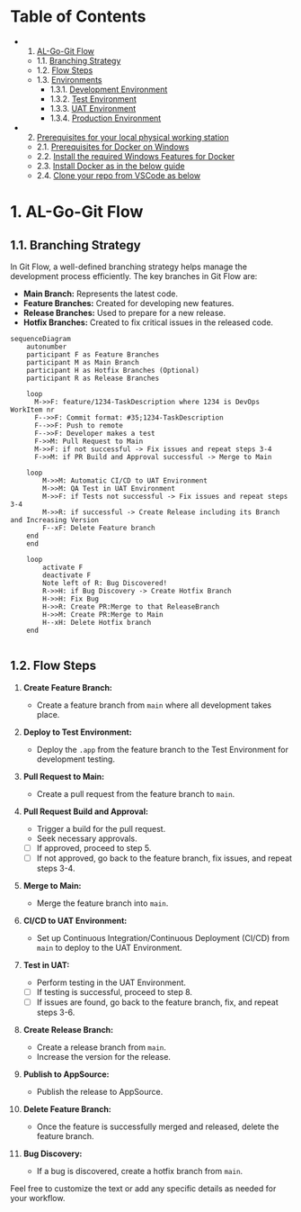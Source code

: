 # Table of Contents

- 1. [AL-Go-Git Flow](#1-git-flow)
   - 1.1. [Branching Strategy](#11-branching-strategy)
   - 1.2. [Flow Steps](#12-flow-steps)
   - 1.3. [Environments](https://github.com/eh-ciellos/template/blob/e01ee857b4a34d8378db43f87660ba206064096c/ENVIRONMENTS.md)
      - 1.3.1. [Development Environment](https://businesscentral.dynamics.com/xxxxxxxx-xxxx-xxxx-xxxx-xxxxxxxxxxxx/DEV)
      - 1.3.2. [Test Environment](https://businesscentral.dynamics.com/xxxxxxxx-xxxx-xxxx-xxxx-xxxxxxxxxxxx/TEST)
      - 1.3.3. [UAT Environment](https://businesscentral.dynamics.com/xxxxxxxx-xxxx-xxxx-xxxx-xxxxxxxxxxxx/UAT)
      - 1.3.4. [Production Environment](https://businesscentral.dynamics.com/xxxxxxxx-xxxx-xxxx-xxxx-xxxxxxxxxxxx/PROD)

- 2. [Prerequisites for your local physical working station](https://github.com/eh-ciellos/template/blob/85ee1c9baa27c869389fd546746b495ea9d68f85/DeveloperLocalSetup.md)
   - 2.1. [Prerequisites for Docker on Windows](https://github.com/eh-ciellos/template/blob/main/DeveloperLocalSetup.md#21-prerequisites-for-docker-on-windows)
   - 2.2. [Install the required Windows Features for Docker](https://github.com/eh-ciellos/template/blob/main/DeveloperLocalSetup.md#22-install-the-required-windows-features-for-docker)
   -  2.3. [Install Docker as in the below guide](https://github.com/eh-ciellos/template/blob/main/DeveloperLocalSetup.md#23-install-docker-as-in-the-below-guide)
   -  2.4. [Clone your repo from VSCode as below](https://github.com/eh-ciellos/template/blob/main/DeveloperLocalSetup.md#24-clone-your-repo-from-vscode-as-below)

#

# 1. AL-Go-Git Flow

## 1.1. Branching Strategy

In Git Flow, a well-defined branching strategy helps manage the development process efficiently. The key branches in Git Flow are:

- **Main Branch:** Represents the latest code.
- **Feature Branches:** Created for developing new features.
- **Release Branches:** Used to prepare for a new release.
- **Hotfix Branches:** Created to fix critical issues in the released code.

```mermaid
sequenceDiagram
    autonumber
    participant F as Feature Branches
    participant M as Main Branch
    participant H as Hotfix Branches (Optional)
    participant R as Release Branches

    loop  
      M->>F: feature/1234-TaskDescription where 1234 is DevOps WorkItem nr
      F-->>F: Commit format: #35;1234-TaskDescription
      F-->>F: Push to remote
      F-->>F: Developer makes a test
      F->>M: Pull Request to Main
      M->>F: if not successful -> Fix issues and repeat steps 3-4
      F->>M: if PR Build and Approval successful -> Merge to Main

    loop
        M->>M: Automatic CI/CD to UAT Environment
        M->>M: QA Test in UAT Environment
        M->>F: if Tests not successful -> Fix issues and repeat steps 3-4
        M->>R: if successful -> Create Release including its Branch and Increasing Version
        F--xF: Delete Feature branch
    end
    end

    loop
        activate F
        deactivate F
        Note left of R: Bug Discovered!
        R->>H: if Bug Discovery -> Create Hotfix Branch
        H->>H: Fix Bug
        H->>R: Create PR:Merge to that ReleaseBranch
        H->>M: Create PR:Merge to Main
        H--xH: Delete Hotfix branch
    end
    
```

## 1.2. Flow Steps

1. **Create Feature Branch:**
   - Create a feature branch from `main` where all development takes place.

2. **Deploy to Test Environment:**
   - Deploy the `.app` from the feature branch to the Test Environment for development testing.

3. **Pull Request to Main:**
   - Create a pull request from the feature branch to `main`.

4. **Pull Request Build and Approval:**
   - Trigger a build for the pull request.
   - Seek necessary approvals.
   
   - [ ] If approved, proceed to step 5.
   - [ ] If not approved, go back to the feature branch, fix issues, and repeat steps 3-4.

5. **Merge to Main:**
   - Merge the feature branch into `main`.

6. **CI/CD to UAT Environment:**
   - Set up Continuous Integration/Continuous Deployment (CI/CD) from `main` to deploy to the UAT Environment.

7. **Test in UAT:**
   - Perform testing in the UAT Environment.

   - [ ] If testing is successful, proceed to step 8.
   - [ ] If issues are found, go back to the feature branch, fix, and repeat steps 3-6.

8. **Create Release Branch:**
   - Create a release branch from `main`.
   - Increase the version for the release.

9. **Publish to AppSource:**
   - Publish the release to AppSource.

10. **Delete Feature Branch:**
    - Once the feature is successfully merged and released, delete the feature branch.

11. **Bug Discovery:**
    - If a bug is discovered, create a hotfix branch from `main`.

Feel free to customize the text or add any specific details as needed for your workflow.
